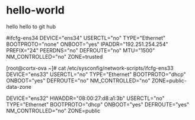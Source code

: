 # hello-world
hello
hello to git hub

#ifcfg-ens34
DEVICE="ens34"
USERCTL="no"
TYPE="Ethernet"
BOOTPROTO="none"
ONBOOT="yes"
IPADDR="192.251.254.254"
PREFIX="24"
PEERDNS="no"
DEFROUTE="no"
MTU="1500"
NM_CONTROLLED="no"
ZONE=trusted


[root@cortx-ova ~]# cat /etc/sysconfig/network-scripts/ifcfg-ens33
DEVICE="ens33"
USERCTL="no"
TYPE="Ethernet"
BOOTPROTO="dhcp"
ONBOOT="yes"
DEFROUTE="no"
NM_CONTROLLED="no"
ZONE=public-data-zone

DEVICE="ens32"
HWADDR="08:00:27:d8:a1:3b"
USERCTL="no"
TYPE="Ethernet"
BOOTPROTO="dhcp"
ONBOOT="yes"
DEFROUTE="yes"
NM_CONTROLLED="no"
ZONE=public
